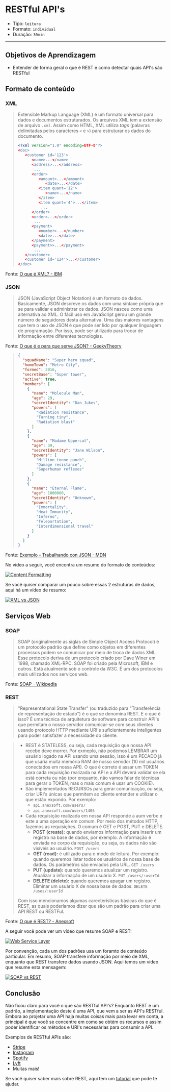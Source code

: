 # RESTful API's

- Tipo: `leitura`
- Formato: `individual`
- Duração: `30min`

***

## Objetivos de Aprendizagem

- Entender de forma geral o que é REST e como detectar quais API's são RESTful

## Formato de conteúdo

### XML

> Extensible Markup Language (XML) é um formato universal para dados e documentos estruturados. Os arquivos XML tem a extensão de arquivo `.xml`. Assim como HTML, XML utiliza *tags* (palavras delimitadas pelos caracteres `<` e `>`) para estruturar os dados do documento.
>
> ```xml
> <?xml version="1.0" encoding=UTF-8"?>
> <doc>
>    <customer id='123'>
>       <name>...</name>
>       <address>...</address>
>        ...
>       <order>
>          <amount>...</amount>
>             <date>...</date>
>          <item quant='12'>
>             <name>...</name>
>          </item>
>          <item quant='4'>...</item>
>           ...
>       </order>
>       <order>...</order>
>        ...
>       <payment>
>          <number>...</number>
>          <date>...</date>
>       </payment>
>       <payment>>...</payment>
>        ...
>    </customer>
>    <customer id='124'>...</customer>
> </doc> 
> ```

Fonte: [O que é XML? - IBM](https://www.ibm.com/support/knowledgecenter/es/SSEPGG_8.2.0/com.ibm.db2.ii.doc/opt/c0007799.htm)

### JSON

> JSON (JavaScript Object Notation) é um formato de dados. Basicamente, JSON descreve os dados com uma sintaxe própria que se para validar e administrar os dados. JSON nasceu como uma alternativa ao XML. O fácil uso em JavaScript gerou um grande número de seguidores desta alternativa. Uma das maiores vantagens que tem o uso de JSON é que pode ser lido por qualquer linguagem de programação. Por isso, pode ser utilizado para trocar de informação entre diferentes tecnologias.

Fonte: [O que é e para que serve JSON? - GeekyTheory](https://geekytheory.com/json-i-que-es-y-para-que-sirve-json/)

> ```json
> {
>   "squadName": "Super hero squad",
>   "homeTown": "Metro City",
>   "formed": 2016,
>   "secretBase": "Super tower",
>   "active": true,
>   "members": [
>     {
>       "name": "Molecule Man",
>       "age": 29,
>       "secretIdentity": "Dan Jukes",
>       "powers": [
>         "Radiation resistance",
>         "Turning tiny",
>         "Radiation blast"
>       ]
>     },
>     {
>       "name": "Madame Uppercut",
>       "age": 39,
>       "secretIdentity": "Jane Wilson",
>       "powers": [
>         "Million tonne punch",
>         "Damage resistance",
>         "Superhuman reflexes"
>       ]
>     },
>     {
>       "name": "Eternal Flame",
>       "age": 1000000,
>       "secretIdentity": "Unknown",
>       "powers": [
>         "Immortality",
>         "Heat Immunity",
>         "Inferno",
>         "Teleportation",
>         "Interdimensional travel"
>       ]
>     }
>   ]
> }
> ```

Fonte: [Exemplo - Trabalhando con JSON - MDN](https://developer.mozilla.org/es/docs/Learn/JavaScript/Objects/JSON)

No vídeo a seguir, você encontra um resumo do formato de conteúdos:

[![Content Formatting](https://img.youtube.com/vi/hTdYO7tKh_k/0.jpg)](https://youtu.be/hTdYO7tKh_k)

Se você quiser comparar um pouco sobre essas 2 estruturas de dados, aqui há um vídeo de resumo:

[![XML vs JSON](https://img.youtube.com/vi/95X-pHvGBnw/0.jpg)](https://youtu.be/95X-pHvGBnw)

## Serviços Web

### SOAP

> SOAP (originalmente as siglas de Simple Object Access Protocol) é um protocolo padrão que define como objetos em diferentes processos podem se comunicar por meio de troca de dados XML. Esse protocolo deriva de um protocolo criado por Dave Winer em 1998, chamado XML-RPC. SOAP foi criado pela Microsoft, IBM e outros. Está atualmente sob o controle da W3C. É um dos protocolos mais utilizados nos serviços web.

Fonte: [SOAP - Wikipedia](https://es.wikipedia.org/wiki/Simple_Object_Access_Protocol)

### REST

> "Representational State Transfer" (ou traduzido para "Transferência de representação de estado") é o que se denomina REST. E o que é isso? É uma técnica de arquitetura de software para construir API's que permitam o nosso servidor comunicar-se com seus clientes usando protocolo HTTP mediante URI's suficientemente inteligentes para poder satisfazer a necessidade do cliente.

> - REST é STATELESS, ou seja, cada requisição que nossa API recebe deve morrer. Por exmeplo, não podemos LEMBRAR um usuário logado na API usando uma sessão, isso é um PECADO já que usaria muita memória RAM de nosso servidor (10 mil usuários conectados em nossa API). O que é correto é assar um TOKEN para cada requisição realizada na API e a API deverá validar se ela está correta ou não (por enquanto, não vamos falar de técnicas para gerar o TOKEN, mas o mais comum é usar um COOKIE).
> - São implementados RECURSOs para gerar comunicação, ou seja, criar URI's únicas que permitem ao cliente entender e utilizar o que estão expondo.
>   Por exemplo:
>   * `api.anexsoft.com/users/`
>   * `api.anexsoft.com/users/1405`
> - Cada requisição realizada em nossa API responde a aum verbo e este a uma operação em comum. Por meio dos métodos HTTP, fazemos as requisições. O comum é GET e POST, PUT e DELETE.
>   * **POST (create):** quando enviamos informação para inserir um registro na base de dados, por exemplo. A informação é enviada no corpo da requisição, ou seja, os dados não são visíveis ao usuário.
>     `POST /users`
>   * **GET (read):** é utilizado para o modo de leitura. Por exemplo: quando queremos listar todos os usuários de nossa base de dados. Os parâmetros são enviados pela URL.
>     `GET /users`
>   * **PUT (update):** quando queremos atualizar um registro. Atualizar a informação de um usuário X.
>     `PUT /users/:userId`
>   * **DELETE (delete):** quando queremos apagar um registro. Eliminar um usuário X de nossa base de dados.
>     `DELETE /uses/:userId`
>
> Com isso mencionamos algumas carecterísticas básicas do que é REST, as quais poderíamos dizer que são um padrão para criar uma API REST ou RESTFul.

Fonte: [O que é REST? - Anexsoft](http://anexsoft.com/p/117/que-es-rest)

A seguir você pode ver um vídeo que resume SOAP e REST:

[![Web Service Layer](https://img.youtube.com/vi/AyQboo5CycM/0.jpg)](https://youtu.be/AyQboo5CycM)

Por convenção, cada um dos padrões usa um foramto de conteúdo particular. Em resumo, SOAP transfere informação por meio de XML, enquanto que REST transfere dados usando JSON. Aqui temos um vídeo que resume esta mensagem:

[![SOAP vs REST](https://img.youtube.com/vi/aI1DSeZAEMA/0.jpg)](https://youtu.be/aI1DSeZAEMA)

## Conclusão

Não ficou claro para você o que são RESTful API's? Enquanto REST é um padrão, a implementação deste é uma API, que vem a ser as API's RESTful. Embora ao projetar uma API haja muitas coisas mais para levar em conta, a principal é que você se concentre em como se obtém os recursos e assim poder identificar os métodos e URI's necessárias para consumir a API.

Exemplos de RESTful APIs são:

- [Stripe](https://stripe.com/docs/api/php)
- [Instagram](https://www.instagram.com/developer)
- [Spotify](https://developer.spotify.com/web-api/)
- [Lyft](https://developer.lyft.com/docs/overview)
- Muitas mais!

Se você quiser saber mais sobre REST, aqui tem um [tutorial](http://www.restapitutorial.com/) que pode te ajudar.